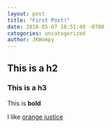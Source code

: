 ```yaml
---
layout: post
title: "First Post!"
date: 2018-05-07 10:51:49 -0700
catogories: uncatogorized
author: JKWompy
---
```


## This is a h2
### This is a h3

This is **bold**

I like [orange justice]

[orange justice]: https://www.google.com/search?safe=strict&rlz=1C5CHFA_enUS726US732&biw=1195&bih=858&tbm=isch&sa=1&ei=eZXwWqTjJamd0gLwrrWADQ&q=mark+zuckerberg+being+thick&oq=mark+zuckerberg+being+thick&gs_l=img.3...4426.5954.0.6123.12.9.0.3.3.0.53.430.9.9.0....0...1c.1.64.img..0.7.201...0j0i67k1.0.83oeAS-JqCM#imgrc=ob14HJC_CzhDJM:
